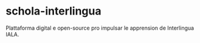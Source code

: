 # schola-interlingua
Plattaforma digital e open-source pro impulsar le apprension de Interlingua IALA.
